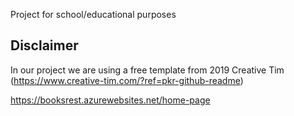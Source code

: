 Project for school/educational purposes

## Disclaimer

In our project we are using a free template from 2019 Creative Tim (https://www.creative-tim.com/?ref=pkr-github-readme)




https://booksrest.azurewebsites.net/home-page
